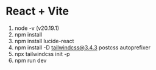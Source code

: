 # React + Vite

1. node -v   (v20.19.1)
2. npm install  
3. npm install lucide-react
4. npm install -D tailwindcss@3.4.3 postcss autoprefixer
5. npx tailwindcss init -p 
6. npm run dev  


